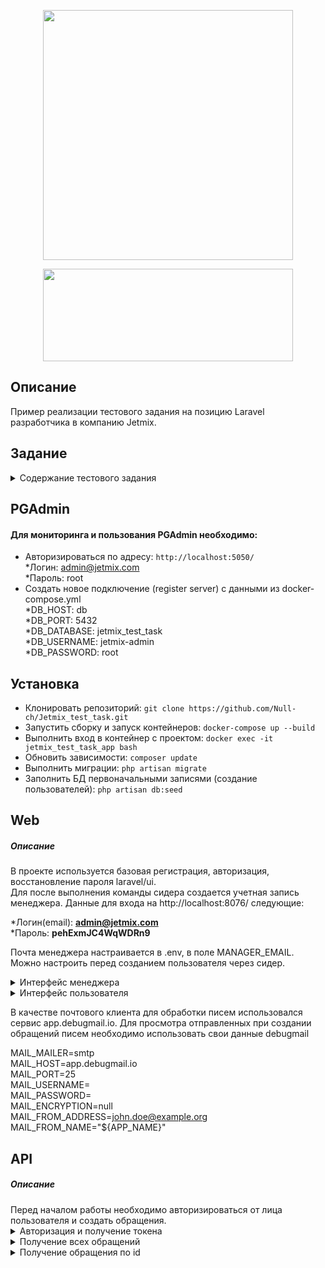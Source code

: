 <p align="center"><a href="https://laravel.com" target="_blank"><img src="https://raw.githubusercontent.com/laravel/art/master/logo-lockup/5%20SVG/2%20CMYK/1%20Full%20Color/laravel-logolockup-cmyk-red.svg" width="400"></a></p>
<p align="center"><img src="https://github.com/Null-ch/Jetmix_test_task/assets/65172872/a1bd0bb1-25ce-4fed-bef3-8db48af30605" width="400" height="148"></p>

## Описание
Пример реализации тестового задания на позицию Laravel разработчика в компанию Jetmix.

## Задание
<details>
<summary> Содержание тестового задания </summary>
<img src="https://github.com/Null-ch/Jetmix_test_task/assets/65172872/23ea1ced-20b1-4cf4-9a14-7f41537cf2d2">
</details>

## PGAdmin
#### Для мониторинга и пользования PGAdmin необходимо:
 - Авторизироваться по адресу: `http://localhost:5050/`
   <br>
   *Логин: admin@jetmix.com
   <br>
   *Пароль: root
   <br>
 - Создать новое подключение (register server) с данными из docker-compose.yml
   <br>
   *DB_HOST: db
   <br>
   *DB_PORT: 5432
   <br>
   *DB_DATABASE: jetmix_test_task
   <br>
   *DB_USERNAME: jetmix-admin
   <br>
   *DB_PASSWORD: root
   <br>

## Установка
 - Клонировать репозиторий: `git clone https://github.com/Null-ch/Jetmix_test_task.git`
 - Запустить сборку и запуск контейнеров: `docker-compose up --build`
 - Выполнить вход в контейнер с проектом: `docker exec -it jetmix_test_task_app bash`
 - Обновить зависимости: `composer update`
 - Выполнить миграции: `php artisan migrate`
 - Заполнить БД первоначальными записями (создание пользователей): `php artisan db:seed`

## Web
<h5><b>Описание</b></h5>
В проекте используется базовая регистрация, авторизация, восстановление пароля laravel/ui.<br>
Для после выполнения команды сидера создается учетная запись менеджера. Данные для входа на http://localhost:8076/ следующие:<br>

*Логин(email): <b> admin@jetmix.com </b> <br>
*Пароль: <b> pehExmJC4WqWDRn9 </b> <br>

Почта менеджера настраивается в .env, в поле MANAGER_EMAIL. Можно настроить перед созданием пользователя через сидер.<br>
<details>
<summary> Интерфейс менеджера</summary>
<img src="https://github.com/Null-ch/Jetmix_test_task/assets/65172872/809dfd9f-9391-42d6-838e-f7bfabbf635c">
<img src="https://github.com/Null-ch/Jetmix_test_task/assets/65172872/15803f91-5bf2-444c-b378-af657f527c5b">
</details>

<details>
<summary> Интерфейс пользователя</summary>
<img src="https://github.com/Null-ch/Jetmix_test_task/assets/65172872/e7efbe0d-638b-4e35-84a1-705e912618fa">
</details>

В качестве почтового клиента для обработки писем использовался сервис app.debugmail.io. Для просмотра отправленных при создании обращений писем необходимо использовать свои данные debugmail<br>

MAIL_MAILER=smtp<br>
MAIL_HOST=app.debugmail.io<br>
MAIL_PORT=25<br>
MAIL_USERNAME=<br>
MAIL_PASSWORD=<br>
MAIL_ENCRYPTION=null<br>
MAIL_FROM_ADDRESS=john.doe@example.org<br>
MAIL_FROM_NAME="${APP_NAME}"<br>

## API
<h5><b>Описание</b></h5>
Перед началом работы необходимо авторизироваться от лица пользователя и создать обращения.<br>

<details>
<summary> Авторизация и получение токена </summary>
    -Роут: `http://localhost:8076/api/v1/login`<br>
    -Тип запроса: `POST`<br>
    -Данные для передачи в теле: email, password<br>
    <h5>Результат:</h5>
    <img src="https://github.com/Null-ch/Jetmix_test_task/assets/65172872/04de488c-6a64-473f-bab7-bf25a84995c7">
</details>

<details>
<summary> Получение всех обращений </summary>
    -Роут: `http://localhost:8076/api/v1/appeal`<br>
    -Тип запроса: `GET`<br>
    <h5>Результат:</h5>
    <img src="https://github.com/Null-ch/Jetmix_test_task/assets/65172872/88495304-d6be-4161-865e-aa38b7338f19">
</details>

<details>
<summary> Получение обращения по id </summary>
    -Роут: `http://localhost:8076/api/v1/appeal/{id}`<br>
    -Тип запроса: `GET`<br>
    -Необходимо вместо {id} передать в запрос id требуемого обращения
    <h5>Результат:</h5>
    <img src="https://github.com/Null-ch/Jetmix_test_task/assets/65172872/13d85d55-7709-4834-a397-c0c7690ca90f">
</details>
